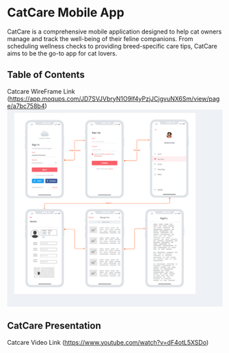 # CatCare Mobile App
CatCare is a comprehensive mobile application designed to help cat owners manage and track the well-being of their feline companions. From scheduling wellness checks to providing breed-specific care tips, CatCare aims to be the go-to app for cat lovers.

## Table of Contents
Catcare WireFrame Link (https://app.moqups.com/JD7SVJVbryN1O9lf4yPzjJCjgvuNX6Sm/view/page/a7bc758b4)
![Wireframe](./Catcare_wireframe.png)

## CatCare Presentation
Catcare Video Link (https://www.youtube.com/watch?v=dF4otL5XSDo)
